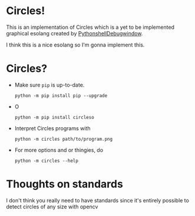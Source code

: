 # Circles!

This is an implementation of Circles which is a yet to be implemented graphical esolang created by [PythonshellDebugwindow](https://github.com/PythonshellDebugwindow).

I think this is a nice esolang so I'm gonna implement this.

# Circles?

* Make sure `pip` is up-to-date.
  ```
  python -m pip install pip --upgrade
  ```
* O
  ```
  python -m pip install circleso
  ```
* Interpret Circles programs with
  ```
  python -m circles path/to/program.png
  ```
* For more options and or thingies, do
  ```
  python -m circles --help
  ```
# Thoughts on standards

I don't think you really need to have standards since it's entirely possible to detect circles of any size with opencv
